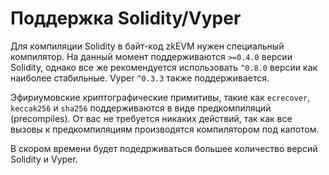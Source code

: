 # Поддержка Solidity/Vyper

Для компиляции Solidity в байт-код zkEVM нужен специальный компилятор. На данный момент поддерживаются `>=0.4.0` версии Solidity, однако все же рекомендуется использовать `^0.8.0` версии как наиболее стабильные. Vyper `^0.3.3` также поддерживается.

Эфириумовские криптографические примитивы, такие как `ecrecover`, `keccak256` и `sha256` поддерживаются в виде предкомпиляций (precompiles). От вас не требуется никаких действий, так как все вызовы к предкомпиляциям производятся компилятором под капотом.

В скором времени будет подедрживаться большее количество версий Solidity и Vyper.
